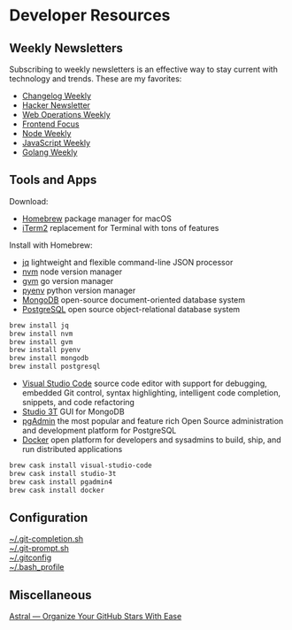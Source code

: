 # Developer Resources

## Weekly Newsletters

Subscribing to weekly newsletters is an effective way to stay current with technology and trends. These are my favorites:

- [Changelog Weekly](https://changelog.com/weekly)
- [Hacker Newsletter](https://www.hackernewsletter.com/)
- [Web Operations Weekly](https://webopsweekly.com/)
- [Frontend Focus](https://frontendfoc.us/)
- [Node Weekly](https://nodeweekly.com/)
- [JavaScript Weekly](https://javascriptweekly.com/)
- [Golang Weekly](https://golangweekly.com/)

## Tools and Apps

Download:

- [Homebrew](https://brew.sh/) package manager for macOS
- [iTerm2](https://www.iterm2.com/) replacement for Terminal with tons of features

Install with Homebrew:

- [jq](https://stedolan.github.io/jq/) lightweight and flexible command-line JSON processor
- [nvm](https://github.com/creationix/nvm) node version manager
- [gvm](https://github.com/moovweb/gvm) go version manager
- [pyenv](https://github.com/pyenv/pyenv) python version manager
- [MongoDB](https://www.mongodb.com/) open-source document-oriented database system
- [PostgreSQL](https://www.postgresql.org/) open source object-relational database system

```bash
brew install jq
brew install nvm
brew install gvm
brew install pyenv
brew install mongodb
brew install postgresql
```

- [Visual Studio Code](https://code.visualstudio.com/) source code editor with support for debugging, embedded Git control, syntax highlighting, intelligent code completion, snippets, and code refactoring
- [Studio 3T](https://studio3t.com/) GUI for MongoDB
- [pgAdmin](https://www.pgadmin.org/) the most popular and feature rich Open Source administration and development platform for PostgreSQL
- [Docker](https://www.docker.com/) open platform for developers and sysadmins to build, ship, and run distributed applications

```bash
brew cask install visual-studio-code
brew cask install studio-3t
brew cask install pgadmin4
brew cask install docker
```

## Configuration

[~/.git-completion.sh](https://github.com/git/git/blob/master/contrib/completion/git-completion.bash)  
[~/.git-prompt.sh](https://github.com/git/git/blob/master/contrib/completion/git-prompt.sh)  
[~/.gitconfig](.gitconfig)  
[~/.bash_profile](.bash_profile)  

## Miscellaneous

[Astral — Organize Your GitHub Stars With Ease](https://app.astralapp.com/dashboard)
